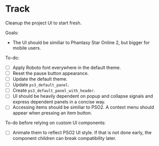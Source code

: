 # Track

Cleanup the project UI to start fresh.

Goals:

- The UI should be similiar to Phantasy Star Online 2, but bigger for mobile users.

To-do:

- [ ] Apply Roboto font everywhere in the default theme.
- [ ] Reset the pause button appearance.
- [ ] Update the default theme.
- [ ] Update `ps3_default_panel`.
- [ ] Create `ps3_default_panel_with_header`.
- [ ] UI should be heavily dependent on popup and collapse signals and express dependent panels in a concise way.
- [ ] Accessing items should be similiar to PSO2. A context menu should appear when pressing an item button.

To-do before relying on custom UI components:

- [ ] Animate them to reflect PSO2 UI style. If that is not done early, the component children can break compatibility later.